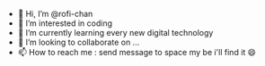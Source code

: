 - 👋 Hi, I’m @rofi-chan
- 👀 I’m interested in coding
- 🌱 I’m currently learning every new digital technology
- 💞️ I’m looking to collaborate on ...
- 📫 How to reach me : send message to space my be i'll find it 😄

<!---
rofi-chan/rofi-chan is a ✨ special ✨ repository because its `README.md` (this file) appears on your GitHub profile.
You can click the Preview link to take a look at your changes.
--->
